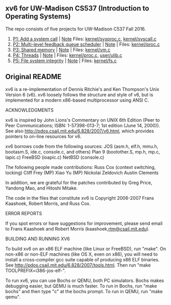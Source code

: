## xv6 for UW-Madison CS537 (Introduction to Operating Systems)

The repo consists of five projects for UW-Madison C537 Fall 2016. 

1. [P1: Add a system call](http://pages.cs.wisc.edu/~dusseau/Classes/CS537/Fall2016/Projects/P1/p1b.html) | [Note](note/p1_syscall.md) Files: [kernel/sysproc.c](kernel/sysproc.c), [kernel/syscall.c](kernel/syscall.c)
1. [P2: Multi-level feedback queue scheduler](http://pages.cs.wisc.edu/~dusseau/Classes/CS537/Fall2016/Projects/P2/p2b.html) | [Note](note/p2_scheduler.md) | Files: [kernel/proc.c](kernel/proc.c)
1. [P3: Shared memory](http://pages.cs.wisc.edu/~dusseau/Classes/CS537/Fall2016/Projects/P3/p3b.html) | [Note](note/p3_shared_memory.md) | Files: [kernel/vm.c](kernel/proc.c)
1. [P4: Threads](http://pages.cs.wisc.edu/~dusseau/Classes/CS537/Fall2016/Projects/P4/p4b.html) | [Note](note/p4_thread.md) | Files: [kernel/proc.c](kernel/proc.c), [user/ulib.c](user/ulib.c)
1. [P5: File system integrity](http://pages.cs.wisc.edu/~dusseau/Classes/CS537/Fall2016/Projects/P5/p5b.html) | [Note](note/p5_fs_integrity.md) | Files: [kernel/fs.c](kernel/fs.c)


## Original README

xv6 is a re-implementation of Dennis Ritchie's and Ken Thompson's Unix
Version 6 (v6).  xv6 loosely follows the structure and style of v6,
but is implemented for a modern x86-based multiprocessor using ANSI C.

ACKNOWLEDGMENTS

xv6 is inspired by John Lions's Commentary on UNIX 6th Edition (Peer
to Peer Communications; ISBN: 1-57398-013-7; 1st edition (June 14,
2000)). See also http://pdos.csail.mit.edu/6.828/2007/v6.html, which
provides pointers to on-line resources for v6.

xv6 borrows code from the following sources:
    JOS (asm.h, elf.h, mmu.h, bootasm.S, ide.c, console.c, and others)
    Plan 9 (bootother.S, mp.h, mp.c, lapic.c)
    FreeBSD (ioapic.c)
    NetBSD (console.c)

The following people made contributions:
    Russ Cox (context switching, locking)
    Cliff Frey (MP)
    Xiao Yu (MP)
    Nickolai Zeldovich
    Austin Clements

In addition, we are grateful for the patches contributed by Greg
Price, Yandong Mao, and Hitoshi Mitake.

The code in the files that constitute xv6 is
Copyright 2006-2007 Frans Kaashoek, Robert Morris, and Russ Cox.

ERROR REPORTS

If you spot errors or have suggestions for improvement, please send
email to Frans Kaashoek and Robert Morris (kaashoek,rtm@csail.mit.edu). 

BUILDING AND RUNNING XV6

To build xv6 on an x86 ELF machine (like Linux or FreeBSD), run "make".
On non-x86 or non-ELF machines (like OS X, even on x86), you will
need to install a cross-compiler gcc suite capable of producing x86 ELF
binaries.  See http://pdos.csail.mit.edu/6.828/2007/tools.html.
Then run "make TOOLPREFIX=i386-jos-elf-".

To run xv6, you can use Bochs or QEMU, both PC simulators.
Bochs makes debugging easier, but QEMU is much faster. 
To run in Bochs, run "make bochs" and then type "c" at the bochs prompt.
To run in QEMU, run "make qemu".

